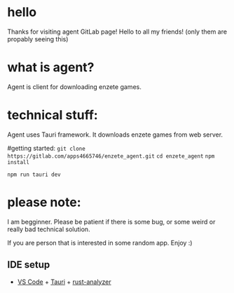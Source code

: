# hello
Thanks for visiting agent GitLab page!
Hello to all my friends! (only them are propably seeing this)

# what is agent?
Agent is client for downloading enzete games.

# technical stuff:
Agent uses Tauri framework. It downloads enzete games from web server.

#getting started:
`git clone https://gitlab.com/apps4665746/enzete_agent.git`
`cd enzete_agent`
`npm install`

`npm run tauri dev`

# please note:
I am begginner. 
Please be patient if there is some bug, or some weird or really bad technical solution.

If you are person that is interested in some random app.
Enjoy :)

## IDE setup
- [VS Code](https://code.visualstudio.com/) + [Tauri](https://marketplace.visualstudio.com/items?itemName=tauri-apps.tauri-vscode) + [rust-analyzer](https://marketplace.visualstudio.com/items?itemName=rust-lang.rust-analyzer)
